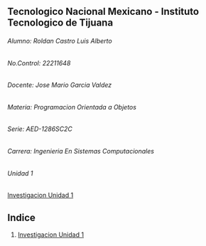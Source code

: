 
## Tecnologico Nacional Mexicano - Instituto Tecnologico de Tijuana

###### Alumno: Roldan Castro Luis Alberto
###### No.Control: 22211648
###### Docente: Jose Mario Garcia Valdez
###### Materia: Programacion Orientada a Objetos
###### Serie: AED-1286SC2C
###### Carrera: Ingenieria En Sistemas Computacionales
###### Unidad 1

[Investigacion Unidad 1](./ParadigmaOO/README.md)


## Indice
1. [Investigacion Unidad 1](https://github.com/LuisRoldanC/ProgOO/tree/main/ParadigmaOO)

